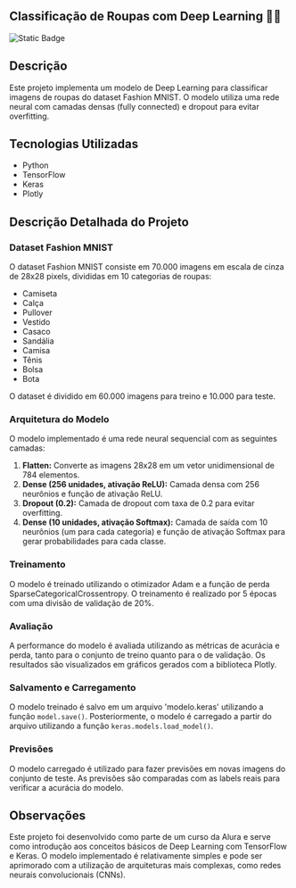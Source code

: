 ## Classificação de Roupas com Deep Learning 👚👖

![Static Badge](https://img.shields.io/badge/Status-Finalizado-green)

## Descrição

Este projeto implementa um modelo de Deep Learning para classificar imagens de roupas do dataset Fashion MNIST. O modelo utiliza uma rede neural com camadas densas (fully connected) e dropout para evitar overfitting.

## Tecnologias Utilizadas

- Python
- TensorFlow
- Keras
- Plotly

## Descrição Detalhada do Projeto

### Dataset Fashion MNIST

O dataset Fashion MNIST consiste em 70.000 imagens em escala de cinza de 28x28 pixels, divididas em 10 categorias de roupas:

- Camiseta
- Calça
- Pullover
- Vestido
- Casaco
- Sandália
- Camisa
- Tênis
- Bolsa
- Bota

O dataset é dividido em 60.000 imagens para treino e 10.000 para teste.

### Arquitetura do Modelo

O modelo implementado é uma rede neural sequencial com as seguintes camadas:

1. **Flatten:** Converte as imagens 28x28 em um vetor unidimensional de 784 elementos.
2. **Dense (256 unidades, ativação ReLU):** Camada densa com 256 neurônios e função de ativação ReLU.
3. **Dropout (0.2):** Camada de dropout com taxa de 0.2 para evitar overfitting.
4. **Dense (10 unidades, ativação Softmax):** Camada de saída com 10 neurônios (um para cada categoria) e função de ativação Softmax para gerar probabilidades para cada classe.

### Treinamento

O modelo é treinado utilizando o otimizador Adam e a função de perda SparseCategoricalCrossentropy. O treinamento é realizado por 5 épocas com uma divisão de validação de 20%.

### Avaliação

A performance do modelo é avaliada utilizando as métricas de acurácia e perda, tanto para o conjunto de treino quanto para o de validação. Os resultados são visualizados em gráficos gerados com a biblioteca Plotly.

### Salvamento e Carregamento

O modelo treinado é salvo em um arquivo 'modelo.keras' utilizando a função `model.save()`. Posteriormente, o modelo é carregado a partir do arquivo utilizando a função `keras.models.load_model()`.

### Previsões

O modelo carregado é utilizado para fazer previsões em novas imagens do conjunto de teste. As previsões são comparadas com as labels reais para verificar a acurácia do modelo.

## Observações

Este projeto foi desenvolvido como parte de um curso da Alura e serve como introdução aos conceitos básicos de Deep Learning com TensorFlow e Keras. O modelo implementado é relativamente simples e pode ser aprimorado com a utilização de arquiteturas mais complexas, como redes neurais convolucionais (CNNs).
